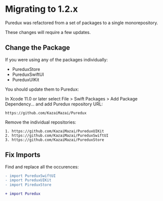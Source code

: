 # Migrating to 1.2.x

Puredux was refactored from a set of packages to a single monorepository.

These changes will require a few updates.

## Change the Package

If you were using any of the packages individually:

- PureduxStore
- PureduxSwiftUI
- PureduxUIKit

You should update them to Puredux:

In Xcode 11.0 or later select File > Swift Packages > Add Package Dependency... and add Puredux repository URL:

```
https://github.com/KazaiMazai/Puredux
```

Remove the individual repositories:

```
1. https://github.com/KazaiMazai/PureduxUIKit
2. https://github.com/KazaiMazai/PureduxSwiftUI
3. https://github.com/KazaiMazai/PureduxStore
```

## Fix Imports

Find and replace all the occurences:

```diff
- import PureduxSwiftUI
- import PureduxUIKit
- import PireduxStore

+ import Puredux

```
